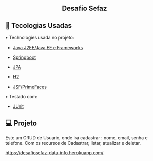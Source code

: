 <h2>
<p align="center">
  Desafio Sefaz
</p>
</h2>



## :rocket: Tecologias Usadas

• Technologies usada no projeto:

- [Java J2EE/Java EE e Frameworks](https://www.oracle.com/java/technologies/)
- [Springboot](https://spring.io/projects/spring-boot)
- [JPA](https://spring.io/projects/spring-data-jpa)
- [H2](https://www.h2database.com/html/main.html)

- [JSF/PrimeFaces](https://www.primefaces.org/)

• Testado com:

- [JUnit](https://junit.org/junit5/)

## 💻 Projeto

Este um CRUD de Usuario, onde irá cadastrar : nome, email, senha e telefone.
Com os recursos de Cadastrar, listar, atualizar e deletar.


https://desafiosefaz-data-info.herokuapp.com/
